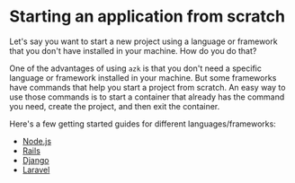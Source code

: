 # Starting an application from scratch

Let's say you want to start a new project using a language or framework that you don't have installed in your machine. How do you do that?

One of the advantages of using `azk` is that you don't need a specific language or framework installed in your machine. But some frameworks have commands that help you start a project from scratch. An easy way to use those commands is to start a container that already has the command you need, create the project, and then exit the container.

Here's a few getting started guides for different languages/frameworks:

- [Node.js](nodejs.md)
- [Rails](rails.md)
- [Django](django.md)
- [Laravel](laravel.md)
